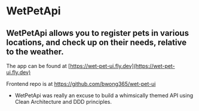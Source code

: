 # WetPetApi

## WetPetApi allows you to register pets in various locations, and check up on their needs, relative to the weather.

The app can be found at [https://wet-pet-ui.fly.dev](https://wet-pet-ui.fly.dev)

Frontend repo is at https://github.com/bwong365/wet-pet-ui

- WetPetApi was really an excuse to build a whimsically themed API using Clean Architecture and DDD principles.
